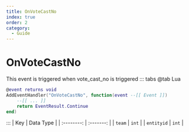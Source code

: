 ```yaml
---
title: OnVoteCastNo
index: true
order: 2
category:
  - Guide
---
```


# OnVoteCastNo
This event is triggered when vote_cast_no is triggered
::: tabs
@tab Lua
```lua
@event returns void
AddEventHandler("OnVoteCastNo", function(event --[[ Event ]])
    --[[ ... ]]
    return EventResult.Continue
end)
```

:::
|     Key    | Data Type |
| :--------: | :-------: |
|   `team`   |   `int`   |
| `entityid` |   `int`   |